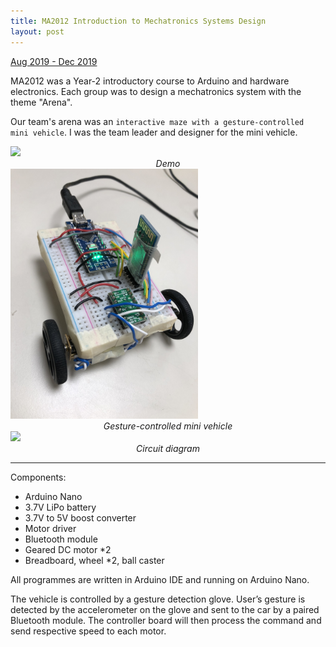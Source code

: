 ```yaml
---
title: MA2012 Introduction to Mechatronics Systems Design
layout: post
---
```

<div style="text-align: left"><u>Aug 2019 - Dec 2019</u></div>

MA2012 was a Year-2 introductory course to Arduino and hardware electronics. Each group was to design a mechatronics system with the theme "Arena".

Our team's arena was an `interactive maze with a gesture-controlled mini vehicle`. I was the team leader and designer for the mini vehicle.

<img src="/assets/images/2012_video.gif" width="500"/>
<div style="text-align: center"><em>Demo</em></div>

<img src="/assets/images/2012_mini_car.jpg" width="300"/>
<div style="text-align: center"><em>Gesture-controlled mini vehicle</em></div>

<img src="/assets/images/2012_diagram.jpg" width="400"/>
<div style="text-align: center"><em>Circuit diagram</em></div>

---

Components:
- Arduino Nano
- 3.7V LiPo battery
- 3.7V to 5V boost converter
- Motor driver
- Bluetooth module
- Geared DC motor *2
- Breadboard, wheel *2, ball caster

All programmes are written in Arduino IDE and running on Arduino Nano.

The vehicle is controlled by a gesture detection glove. User’s gesture is detected by the accelerometer on the glove and sent to the car by a paired Bluetooth module. The controller board will then process the command and send respective speed to each motor.
